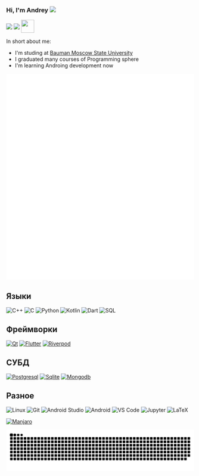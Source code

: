 ### Hi, I'm Andrey <img src="https://img.icons8.com/color/20/000000/instagram-verification-badge.png"/>

<a href="https://t.me/andrey777pal" target="_blank"><img align="center" src="https://img.icons8.com/?size=40&id=oWiuH0jFiU0R&format=png&color=000000"/></a>
<a href="https://vk.com/id550740936" target="_blank"><img align="center" src="https://img.icons8.com/color/40/000000/vk-circled.png"/></a>
<a href="https://hh.ru/resume/9b1e5c8fff0eaea2ca0039ed1f6f6671546579" target="_blank"><img align="center" src="https://tech.hh.ru/api/logos/min-hh-red.png" width = "35px" height = "35px"/></a>
      
In short about me:
- I'm studing at [Bauman Moscow State University](https://bmstu.ru)
- I graduated many courses of Programming sphere
- I'm learning Androing development now
      
<!-- <img width="400px" align="right" src="https://github-readme-stats.vercel.app/api/top-langs/?username=Nill777&theme=algolia&count_private=true&hide=html&layout=compact" />   -->

![Languages](https://raw.githubusercontent.com/Nill777/Nill777/master/languages.svg)

<div>    
<h2>Языки</h2>
<img src="https://img.icons8.com/?size=50&id=40669&format=png&color=000000" alt="C++">
<img src="https://img.icons8.com/?size=50&id=40670&format=png&color=000000" alt="C">
<img src="https://img.icons8.com/?size=50&id=13441&format=png&color=000000" alt="Python"/>
<img src="https://img.icons8.com/?size=50&id=ZoxjA0jZDdFZ&format=png&color=000000" alt="Kotlin"/>
<img src="https://img.icons8.com/?size=50&id=7AFcZ2zirX6Y&format=png&color=000000" alt="Dart"/>
<img src="https://img.icons8.com/?size=50&id=J6KcaRLsTgpZ&format=png&color=000000" alt="SQL"/>

<h2>Фреймворки</h2>
<a target="_blank" href="https://www.qt.io/product/framework"><img src="https://img.icons8.com/?size=45&id=47039&format=png&color=44E24E" alt="Qt"/></a>
<a target="_blank" href="https://flutter.dev/"><img src="https://img.icons8.com/?size=45&id=7I3BjCqe9rjG&format=png&color=000000" alt="Flutter"/></a>
<a target="_blank" href="https://riverpod.dev/"><img src="https://riverpod.dev/ru/img/logo.png" width="45" height="45" alt="Riverpod"/></a>

<h2>СУБД</h2>
<a target="_blank" href="https://www.postgresql.org/"><img src="https://img.icons8.com/?size=45&id=38561&format=png&color=000000" alt="Postgresql"/></a>
<a target="_blank" href="https://sqlite.org/"><img src="https://img.icons8.com/?size=45&id=VMRAbKfEzssG&format=png&color=1689B3" alt="Sqlite"/></a>
<a target="_blank" href="https://www.mongodb.com/"><img src="https://img.icons8.com/?size=45&id=bosfpvRzNOG8&format=png&color=000000" alt="Mongodb"/></a>

<h2>Разное</h2>
<img src="https://img.icons8.com/color/45/000000/linux.png" alt="Linux"/>
<img src="https://img.icons8.com/?size=45&id=20906&format=png&color=000000" alt="Git"/>
<img src="https://img.icons8.com/?size=45&id=04OFrkjznvcd&format=png&color=000000" alt="Android Studio"/>
<img src="https://img.icons8.com/?size=45&id=17836&format=png&color=000000" alt="Android"/>
<img src="https://img.icons8.com/?size=45&id=9OGIyU8hrxW5&format=png&color=000000" alt="VS Code"/>
<img src="https://img.icons8.com/?size=45&id=J0SgMWzAxqFj&format=png&color=000000" alt="Jupyter"/>
<img src="https://img.icons8.com/?size=45&id=WBooq2dInw0x&format=png&color=000000" alt="LaTeX"/>
</div> 

[![Manjaro](https://img.shields.io/badge/OS-Manjaro-35BF5C?style=for-the-badge&logo=manjaro&logoColor=white)](https://manjaro.org)

<picture>
  <source
    media="(prefers-color-scheme: dark)"
    srcset="https://raw.githubusercontent.com/platane/snk/output/github-contribution-grid-snake-dark.svg"
  />
  <source
    media="(prefers-color-scheme: light)"
    srcset="https://raw.githubusercontent.com/platane/snk/output/github-contribution-grid-snake.svg"
  />
  <img
    alt="github contribution grid snake animation"
    src="https://raw.githubusercontent.com/platane/snk/output/github-contribution-grid-snake.svg"
  />
</picture>
